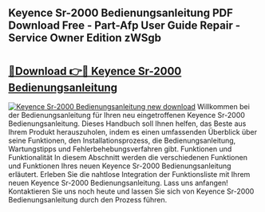## Keyence Sr-2000 Bedienungsanleitung PDF Download Free - Part-Afp User Guide Repair - Service Owner Edition zWSgb

# <h2><a href="http://df5w817.blite.top/?on=Keyence+Sr-2000+Bedienungsanleitung">🔗Download 👉🔴 Keyence Sr-2000 Bedienungsanleitung</a></h2>

[![Keyence Sr-2000 Bedienungsanleitung new download](https://i.imgur.com/lujVjoI.png)](http://df5w817.blite.top/?on=Keyence+Sr-2000+Bedienungsanleitung)
Willkommen bei der Bedienungsanleitung für Ihren neu eingetroffenen Keyence Sr-2000 Bedienungsanleitung. Dieses Handbuch soll Ihnen helfen, das Beste aus Ihrem Produkt herauszuholen, indem es einen umfassenden Überblick über seine Funktionen, den Installationsprozess, die Bedienungsanleitung, Wartungstipps und Fehlerbehebungsverfahren gibt. Funktionen und Funktionalität In diesem Abschnitt werden die verschiedenen Funktionen und Funktionen Ihres neuen Keyence Sr-2000 Bedienungsanleitung erläutert. Erleben Sie die nahtlose Integration der Funktionsliste mit Ihrem neuen Keyence Sr-2000 Bedienungsanleitung. Lass uns anfangen! Kontaktieren Sie uns noch heute und lassen Sie sich von Keyence Sr-2000 Bedienungsanleitung durch den Prozess führen.
